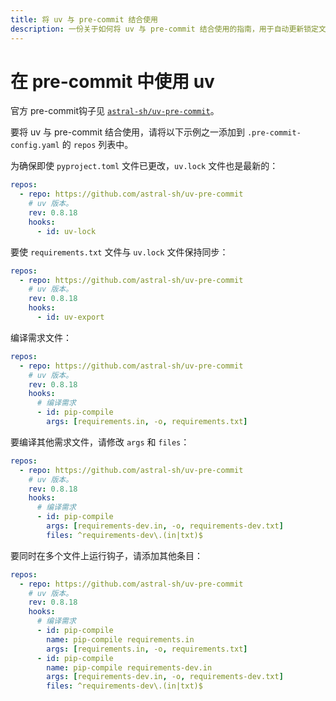 ```yaml
---
title: 将 uv 与 pre-commit 结合使用
description: 一份关于如何将 uv 与 pre-commit 结合使用的指南，用于自动更新锁定文件、导出需求和编译需求文件。
---
```


# 在 pre-commit 中使用 uv

官方 pre-commit钩子见 [`astral-sh/uv-pre-commit`](https://github.com/astral-sh/uv-pre-commit)。

要将 uv 与 pre-commit 结合使用，请将以下示例之一添加到 `.pre-commit-config.yaml` 的 `repos` 列表中。

为确保即使 `pyproject.toml` 文件已更改，`uv.lock` 文件也是最新的：

```yaml title=".pre-commit-config.yaml"
repos:
  - repo: https://github.com/astral-sh/uv-pre-commit
    # uv 版本。
    rev: 0.8.18
    hooks:
      - id: uv-lock
```

要使 `requirements.txt` 文件与 `uv.lock` 文件保持同步：

```yaml title=".pre-commit-config.yaml"
repos:
  - repo: https://github.com/astral-sh/uv-pre-commit
    # uv 版本。
    rev: 0.8.18
    hooks:
      - id: uv-export
```

编译需求文件：

```yaml title=".pre-commit-config.yaml"
repos:
  - repo: https://github.com/astral-sh/uv-pre-commit
    # uv 版本。
    rev: 0.8.18
    hooks:
      # 编译需求
      - id: pip-compile
        args: [requirements.in, -o, requirements.txt]
```

要编译其他需求文件，请修改 `args` 和 `files`：

```yaml title=".pre-commit-config.yaml"
repos:
  - repo: https://github.com/astral-sh/uv-pre-commit
    # uv 版本。
    rev: 0.8.18
    hooks:
      # 编译需求
      - id: pip-compile
        args: [requirements-dev.in, -o, requirements-dev.txt]
        files: ^requirements-dev\.(in|txt)$
```

要同时在多个文件上运行钩子，请添加其他条目：

```yaml title=".pre-commit-config.yaml"
repos:
  - repo: https://github.com/astral-sh/uv-pre-commit
    # uv 版本。
    rev: 0.8.18
    hooks:
      # 编译需求
      - id: pip-compile
        name: pip-compile requirements.in
        args: [requirements.in, -o, requirements.txt]
      - id: pip-compile
        name: pip-compile requirements-dev.in
        args: [requirements-dev.in, -o, requirements-dev.txt]
        files: ^requirements-dev\.(in|txt)$
```
